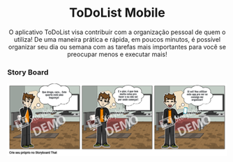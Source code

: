 <h1 align=center> ToDoList Mobile </h1>
<p align=center> O aplicativo ToDoList visa contribuir
com a organização pessoal de quem o utiliza! De uma
maneira prática e rápida, em poucos minutos, é possível
organizar seu dia ou semana com as tarefas mais importantes
para você se preocupar menos e executar mais!</p>


<h3> Story Board </h3>
<img src="Documentacao/Storyboard/storyboard-app-highres.png" />


